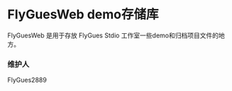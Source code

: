 <h1>FlyGuesWeb demo存储库</h1>
FlyGuesWeb 是用于存放 FlyGues Stdio 工作室一些demo和归档项目文件的地方。

<h3>维护人</h3>
FlyGues2889